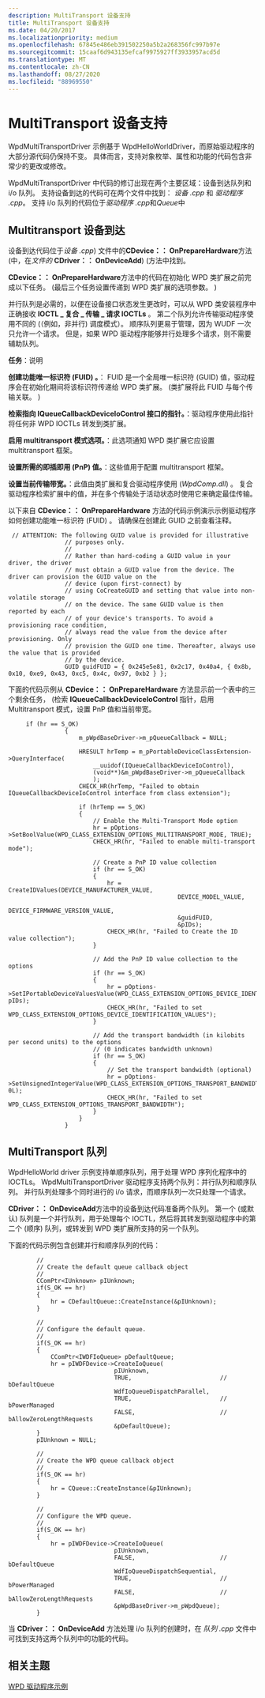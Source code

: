 ```yaml
---
description: MultiTransport 设备支持
title: MultiTransport 设备支持
ms.date: 04/20/2017
ms.localizationpriority: medium
ms.openlocfilehash: 67845e486eb391502250a5b2a268356fc997b97e
ms.sourcegitcommit: 15caaf6d943135efcaf9975927ff3933957acd5d
ms.translationtype: MT
ms.contentlocale: zh-CN
ms.lasthandoff: 08/27/2020
ms.locfileid: "88969550"
---
```

# <a name="multitransport-device-support"></a>MultiTransport 设备支持


WpdMultiTransportDriver 示例基于 WpdHelloWorldDriver，而原始驱动程序的大部分源代码仍保持不变。 具体而言，支持对象枚举、属性和功能的代码包含非常少的更改或修改。

WpdMultiTransportDriver 中代码的修订出现在两个主要区域：设备到达队列和 i/o 队列。 支持设备到达的代码可在两个文件中找到： *设备 .cpp* 和 *驱动程序 .cpp*。 支持 i/o 队列的代码位于*驱动程序 .cpp*和*Queue*中

## <a name="span-idmultitransport_device-arrivalspanspan-idmultitransport_device-arrivalspanspan-idmultitransport_device-arrivalspanmultitransport-device-arrival"></a><span id="Multitransport_Device-Arrival"></span><span id="multitransport_device-arrival"></span><span id="MULTITRANSPORT_DEVICE-ARRIVAL"></span>Multitransport 设备到达


设备到达代码位于*设备 .cpp*) 文件中的**CDevice：： OnPrepareHardware**方法 (中，在*文件的* **CDriver：： OnDeviceAdd**)  (方法中找到。

**CDevice：： OnPrepareHardware**方法中的代码在初始化 WPD 类扩展之前完成以下任务。  (最后三个任务设置传递到 WPD 类扩展的选项参数。 ) 

并行队列是必需的，以便在设备接口状态发生更改时，可以从 WPD 类安装程序中正确接收 **IOCTL \_ 复合 \_ 传输 \_ 请求 IOCTLs** 。 第二个队列允许传输驱动程序使用不同的 (（例如，非并行) 调度模式）。 顺序队列更易于管理，因为 WUDF 一次只允许一个请求。 但是，如果 WPD 驱动程序能够并行处理多个请求，则不需要辅助队列。

**任务**：说明

**创建功能唯一标识符 (FUID) 。**： FUID 是一个全局唯一标识符 (GUID) 值，驱动程序会在初始化期间将该标识符传递给 WPD 类扩展。  (类扩展将此 FUID 与每个传输关联。 ) 

**检索指向 **IQueueCallbackDeviceIoControl** 接口的指针。**：驱动程序使用此指针将任何非 WPD IOCTLs 转发到类扩展。

**启用 multitransport 模式选项。**：此选项通知 WPD 类扩展它应设置 multitransport 框架。

**设置所需的即插即用 (PnP) 值。**：这些值用于配置 multitransport 框架。

**设置当前传输带宽。**：此值由类扩展和复合驱动程序使用 (*WpdComp.dll*) 。 复合驱动程序检索扩展中的值，并在多个传输处于活动状态时使用它来确定最佳传输。


 

以下来自 **CDevice：： OnPrepareHardware** 方法的代码示例演示示例驱动程序如何创建功能唯一标识符 (FUID) 。 请确保在创建此 GUID 之前查看注释。

```ManagedCPlusPlus
 // ATTENTION: The following GUID value is provided for illustrative
                // purposes only.
                //
                // Rather than hard-coding a GUID value in your driver, the driver
                // must obtain a GUID value from the device. The driver can provision the GUID value on the
                // device (upon first-connect) by
                // using CoCreateGUID and setting that value into non-volatile storage
                // on the device. The same GUID value is then  reported by each
                // of your device's transports. To avoid a provisioning race condition,
                // always read the value from the device after provisioning. Only
                // provision the GUID one time. Thereafter, always use the value that is provided
                // by the device.
                GUID guidFUID = { 0x245e5e81, 0x2c17, 0x40a4, { 0x8b, 0x10, 0xe9, 0x43, 0xc5, 0x4c, 0x97, 0xb2 } };
```

下面的代码示例从 **CDevice：： OnPrepareHardware** 方法显示前一个表中的三个剩余任务， (检索 **IQueueCallbackDeviceIoControl** 指针，启用 Multitransport 模式，设置 PnP 值和当前带宽。

```ManagedCPlusPlus
     if (hr == S_OK)
                {
                    m_pWpdBaseDriver->m_pQueueCallback = NULL;

                    HRESULT hrTemp = m_pPortableDeviceClassExtension->QueryInterface(
                        __uuidof(IQueueCallbackDeviceIoControl),
                        (void**)&m_pWpdBaseDriver->m_pQueueCallback
                        );
                    CHECK_HR(hrTemp, "Failed to obtain IQueueCallbackDeviceIoControl interface from class extension");

                    if (hrTemp == S_OK)
                    {
                        // Enable the Multi-Transport Mode option
                        hr = pOptions->SetBoolValue(WPD_CLASS_EXTENSION_OPTIONS_MULTITRANSPORT_MODE, TRUE);
                        CHECK_HR(hr, "Failed to enable multi-transport mode");

                        // Create a PnP ID value collection
                        if (hr == S_OK)
                        {
                            hr = CreateIDValues(DEVICE_MANUFACTURER_VALUE,
                                                DEVICE_MODEL_VALUE,
                                                DEVICE_FIRMWARE_VERSION_VALUE,
                                                &guidFUID,
                                                &pIDs);
                            CHECK_HR(hr, "Failed to Create the ID value collection");
                        }

                        // Add the PnP ID value collection to the options
                        if (hr == S_OK)
                        {
                            hr = pOptions->SetIPortableDeviceValuesValue(WPD_CLASS_EXTENSION_OPTIONS_DEVICE_IDENTIFICATION_VALUES, pIDs);
                            CHECK_HR(hr, "Failed to set WPD_CLASS_EXTENSION_OPTIONS_DEVICE_IDENTIFICATION_VALUES");
                        }

                        // Add the transport bandwidth (in kilobits per second units) to the options
                        // (0 indicates bandwidth unknown)
                        if (hr == S_OK)
                        {
                            // Set the transport bandwidth (optional)
                            hr = pOptions->SetUnsignedIntegerValue(WPD_CLASS_EXTENSION_OPTIONS_TRANSPORT_BANDWIDTH, 0L);
                            CHECK_HR(hr, "Failed to set WPD_CLASS_EXTENSION_OPTIONS_TRANSPORT_BANDWIDTH");
                        }
                    }
                }
```

## <a name="span-idmultitransport_queuesspanspan-idmultitransport_queuesspanspan-idmultitransport_queuesspanmultitransport-queues"></a><span id="MultiTransport_Queues"></span><span id="multitransport_queues"></span><span id="MULTITRANSPORT_QUEUES"></span>MultiTransport 队列


WpdHelloWorld driver 示例支持单顺序队列，用于处理 WPD 序列化程序中的 IOCTLs。 WpdMultiTransportDriver 驱动程序支持两个队列：并行队列和顺序队列。 并行队列处理多个同时进行的 i/o 请求，而顺序队列一次只处理一个请求。

**CDriver：： OnDeviceAdd**方法中的设备到达代码准备两个队列。 第一个 (或默认) 队列是一个并行队列，用于处理每个 IOCTL，然后将其转发到驱动程序中的第二个 (顺序) 队列，或转发到 WPD 类扩展所支持的另一个队列。

下面的代码示例包含创建并行和顺序队列的代码：

```ManagedCPlusPlus
        //
        // Create the default queue callback object
        //
        CComPtr<IUnknown> pIUnknown;
        if(S_OK == hr)
        {
            hr = CDefaultQueue::CreateInstance(&pIUnknown);
        }

        //
        // Configure the default queue.
        //
        if(S_OK == hr)
        {
            CComPtr<IWDFIoQueue> pDefaultQueue;
            hr = pIWDFDevice->CreateIoQueue(
                              pIUnknown,
                              TRUE,                         // bDefaultQueue
                              WdfIoQueueDispatchParallel,
                              TRUE,                         // bPowerManaged
                              FALSE,                        // bAllowZeroLengthRequests
                              &pDefaultQueue);
        }
        pIUnknown = NULL;

        //
        // Create the WPD queue callback object
        //
        if(S_OK == hr)
        {
            hr = CQueue::CreateInstance(&pIUnknown);
        }

        //
        // Configure the WPD queue.
        //
        if(S_OK == hr)
        {
            hr = pIWDFDevice->CreateIoQueue(
                              pIUnknown,
                              FALSE,                        // bDefaultQueue
                              WdfIoQueueDispatchSequential,
                              TRUE,                         // bPowerManaged
                              FALSE,                        // bAllowZeroLengthRequests
                              &pWpdBaseDriver->m_pWpdQueue);
        }
```

当 **CDriver：： OnDeviceAdd** 方法处理 i/o 队列的创建时，在 *队列 .cpp* 文件中可找到支持这两个队列中的功能的代码。

## <a name="span-idrelated_topicsspanrelated-topics"></a><span id="related_topics"></span>相关主题


[WPD 驱动程序示例](the-wpd-driver-samples.md)

 

 





